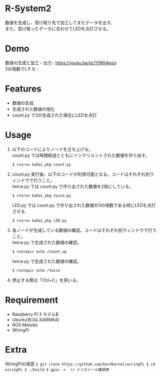 # R-System2
数値を生成し、受け取り先で加工してまたデータを出す。<br>
また、受け取ったデータに合わせてLEDを点灯させる。

# Demo
数値の生成と加工・出力 : https://youtu.be/qLfY98hApzo<br>
3の倍数でLチカ : 

# Features
- 数値の生成
- 生成された数値の倍化
- count.py で3が生成された場合にLEDを点灯

# Usage
1. 以下のコードによりノードを立ち上げる。<br> 
    count.py では時間経過とともにインクリメントされた数値を作り出す。
    ```
    $ rosrun kadai_pkg count.py
    ```
2. count.py 実行後、以下のコードが利用可能となる。コードはそれぞれ別ウィンドウで行うこと。<br>
    twice.py では count.py で作り出された数値を2倍にしている。
    ```
    $ rosrun kadai_pkg twice.py
    ```
    LED.py では count.py で作り出された数値が3の倍数である時にLEDを点灯させる.
    ```
    $ rosrun kadai_pkg LED.py
    ```
3. 各ノードが生成している数値の確認。コードはそれぞれ別ウィンドウで行うこと。<br>
    twice.py で生成された数値の確認。
    ```
    $ rostopic echo /count_up
    ```
    twice.py で生成された数値の確認。
    ```
    $ rostopic echo /twice
    ```
3. 停止する際は「Ctrl+C」を用いる。

# Requirement
- Raspberry Pi 3 モデルB
- Ubuntu18.04.3(ARM64)
- ROS Melodic
- WiringPi

# Extra
WiringPiの用意
    ```
    $ git clone https://github.com/hardkernel/wiringPi
    $ cd wiringPi
    $ ./build
    $ gpio -v  // インストール確認用
    ```
